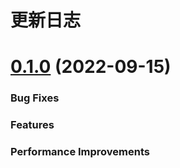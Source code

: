 # 更新日志

# [0.1.0](https://github.com/DataVizU/Paddle.js/compare/v2.1.0...v0.1.0) (2022-09-15)

### Bug Fixes

### Features

### Performance Improvements

